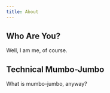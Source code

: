 ```yaml
---
title: About
---
```


## Who Are You?

Well, I am me, of course.

## Technical Mumbo-Jumbo

What is mumbo-jumbo, anyway?
